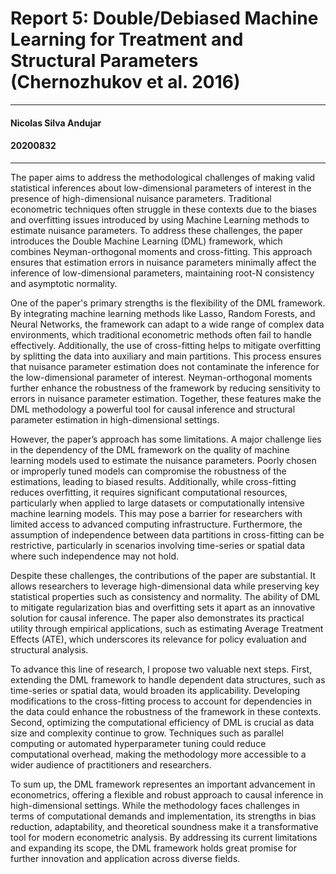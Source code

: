 # Report 5: Double/Debiased Machine Learning for Treatment and Structural Parameters (Chernozhukov et al. 2016)
______________
#### Nicolas Silva Andujar
#### 20200832
______________________

The paper aims to address the methodological challenges of making valid statistical inferences about low-dimensional parameters of interest in the presence of high-dimensional nuisance parameters. Traditional econometric techniques often struggle in these contexts due to the biases and overfitting issues introduced by using Machine Learning methods to estimate nuisance parameters. To address these challenges, the paper introduces the Double Machine Learning (DML) framework, which combines Neyman-orthogonal moments and cross-fitting. This approach ensures that estimation errors in nuisance parameters minimally affect the inference of low-dimensional parameters, maintaining root-N consistency and asymptotic normality.

One of the paper's primary strengths is the flexibility of the DML framework. By integrating machine learning methods like Lasso, Random Forests, and Neural Networks, the framework can adapt to a wide range of complex data environments, which traditional econometric methods often fail to handle effectively. Additionally, the use of cross-fitting helps to mitigate overfitting by splitting the data into auxiliary and main partitions. This process ensures that nuisance parameter estimation does not contaminate the inference for the low-dimensional parameter of interest. Neyman-orthogonal moments further enhance the robustness of the framework by reducing sensitivity to errors in nuisance parameter estimation. Together, these features make the DML methodology a powerful tool for causal inference and structural parameter estimation in high-dimensional settings.

However, the paper’s approach has some limitations. A major challenge lies in the dependency of the DML framework on the quality of machine learning models used to estimate the nuisance parameters. Poorly chosen or improperly tuned models can compromise the robustness of the estimations, leading to biased results. Additionally, while cross-fitting reduces overfitting, it requires significant computational resources, particularly when applied to large datasets or computationally intensive machine learning models. This may pose a barrier for researchers with limited access to advanced computing infrastructure. Furthermore, the assumption of independence between data partitions in cross-fitting can be restrictive, particularly in scenarios involving time-series or spatial data where such independence may not hold. 

Despite these challenges, the contributions of the paper are substantial. It allows researchers to leverage high-dimensional data while preserving key statistical properties such as consistency and normality. The ability of DML to mitigate regularization bias and overfitting sets it apart as an innovative solution for causal inference. The paper also demonstrates its practical utility through empirical applications, such as estimating Average Treatment Effects (ATE), which underscores its relevance for policy evaluation and structural analysis.

To advance this line of research, I propose two valuable next steps. First, extending the DML framework to handle dependent data structures, such as time-series or spatial data, would broaden its applicability. Developing modifications to the cross-fitting process to account for dependencies in the data could enhance the robustness of the framework in these contexts. Second, optimizing the computational efficiency of DML is crucial as data size and complexity continue to grow. Techniques such as parallel computing or automated hyperparameter tuning could reduce computational overhead, making the methodology more accessible to a wider audience of practitioners and researchers.

To sum up, the DML framework representes an important advancement in econometrics, offering a flexible and robust approach to causal inference in high-dimensional settings. While the methodology faces challenges in terms of computational demands and implementation, its strengths in bias reduction, adaptability, and theoretical soundness make it a transformative tool for modern econometric analysis. By addressing its current limitations and expanding its scope, the DML framework holds great promise for further innovation and application across diverse fields.
